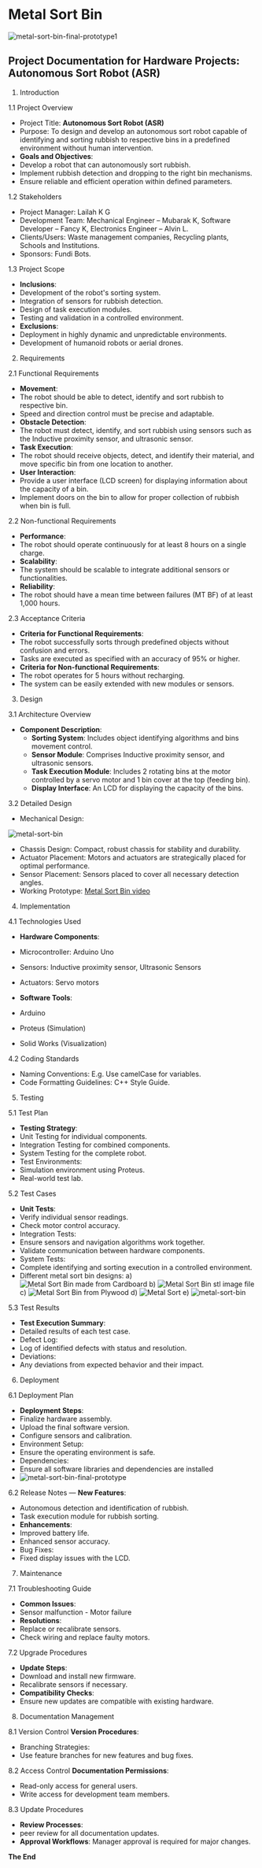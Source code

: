 # Metal Sort Bin
![metal-sort-bin-final-prototype1](https://github.com/user-attachments/assets/92013846-d115-45ef-a46b-df96e6710144)

## Project Documentation for Hardware Projects: Autonomous Sort Robot (ASR)
1.	Introduction
   
1.1 Project Overview

-	Project Title: **Autonomous Sort Robot (ASR)**
-	Purpose: To design and develop an autonomous sort robot capable of identifying and sorting rubbish to respective bins in a predefined environment without human intervention.
-	**Goals and Objectives**:
-	Develop a robot that can autonomously sort rubbish.
-	Implement rubbish detection and dropping to the right bin mechanisms.
-	Ensure reliable and efficient operation within defined parameters.
  
1.2 Stakeholders
-	Project Manager: Lailah K G
-	Development Team: Mechanical Engineer – Mubarak K, Software Developer – Fancy K, Electronics Engineer – Alvin L.
-	Clients/Users: Waste management companies, Recycling plants, Schools and Institutions.
-	Sponsors: Fundi Bots.
  
1.3 Project Scope
-	**Inclusions**:
-	Development of the robot's sorting system. 
-	Integration of sensors for rubbish detection.
-	Design of task execution modules.
-	Testing and validation in a controlled environment.
-	**Exclusions**:
-	Deployment in highly dynamic and unpredictable environments.
-	Development of humanoid robots or aerial drones.
  
2.	Requirements
   
2.1 Functional Requirements
-	**Movement**:
-	The robot should be able to detect, identify and sort rubbish to respective bin.
-	Speed and direction control must be precise and adaptable.
-	**Obstacle Detection**:
-	The robot must detect, identify, and sort rubbish using sensors such as the Inductive proximity sensor, and ultrasonic sensor.
-	**Task Execution**:
-	The robot should receive objects, detect, and identify their material, and move specific bin from one location to another.
-	**User Interaction**:
-	Provide a user interface (LCD screen) for displaying information about the capacity of a bin.
-	Implement doors on the bin to allow for proper collection of rubbish when bin is full.
  
2.2 Non-functional Requirements
-	**Performance**:
-	The robot should operate continuously for at least 8 hours on a single charge.
-	**Scalability**:
-	The system should be scalable to integrate additional sensors or functionalities. 
- **Reliability**:
-	The robot should have a mean time between failures (MT BF) of at least 1,000 hours.
  
2.3 Acceptance Criteria
-	**Criteria for Functional Requirements**:
-	The robot successfully sorts through predefined objects without confusion and errors.
-	Tasks are executed as specified with an accuracy of 95% or higher.
-	**Criteria for Non-functional Requirements**:
-	The robot operates for 5 hours without recharging.
-	The system can be easily extended with new modules or sensors.
  
3.	Design
   
3.1 Architecture Overview
- **Component Description**:
	- **Sorting System**: Includes object identifying algorithms and bins movement control.
  - **Sensor Module**: Comprises Inductive proximity sensor, and ultrasonic sensors.
  - **Task Execution Module**: Includes 2 rotating bins at the motor controlled by a servo motor and 1 bin cover at the top (feeding bin).
  -	**Display Interface**: An LCD for displaying the capacity of the bins.
    
3.2 Detailed Design
-	Mechanical Design:
  
  ![metal-sort-bin](https://github.com/user-attachments/assets/d5f48d7d-5ff0-4cf4-ad24-fce51bd6d9ba)
  
-	Chassis Design: Compact, robust chassis for stability and durability.	
-	Actuator Placement: Motors and actuators are strategically placed for optimal performance.
-	Sensor Placement: Sensors placed to cover all necessary detection angles.
-	Working Prototype: [Metal Sort Bin video](https://drive.google.com/file/d/1hQ5-2dQvHNXjBzRkEKywSUn661ZLmr5M/view?usp=drive_link)
  
4.	Implementation
   
4.1 Technologies Used
-	**Hardware Components**:
 -	Microcontroller: Arduino Uno 
 -	Sensors: Inductive proximity sensor, Ultrasonic Sensors
 -	Actuators: Servo motors

-	**Software Tools**:
-	Arduino
-	Proteus (Simulation) 
-	Solid Works (Visualization)

4.2 Coding Standards
-	Naming Conventions: E.g. Use camelCase for variables.
-	Code Formatting Guidelines: C++ Style Guide.
  
5.	Testing
   
5.1 Test Plan
-	**Testing Strategy**:
-	Unit Testing for individual components.
-	Integration Testing for combined components.
-	System Testing for the complete robot. 
-	Test Environments:
-	Simulation environment using Proteus.
-	Real-world test lab.
  
5.2 Test Cases
-	**Unit Tests**:
-	Verify individual sensor readings.
-	Check motor control accuracy.
-	Integration Tests:
-	Ensure sensors and navigation algorithms work together.
-	Validate communication between hardware components.
-	System Tests:
-	Complete identifying and sorting execution in a controlled environment.
-	Different metal sort bin designs:
  a) ![Metal Sort Bin made from Cardboard](https://github.com/user-attachments/assets/1d2a3f26-3906-45d2-b286-6db859dcc00a)
  b) ![Metal Sort Bin stl image file](https://github.com/user-attachments/assets/06b4044d-b6fa-470a-b041-f687255351c8)
  c) ![Metal Sort Bin from Plywood](https://github.com/user-attachments/assets/f1b88b14-de40-406d-aca8-52d6d5d9fddb)
  d) ![Metal Sort](https://github.com/user-attachments/assets/e940bcf9-4085-42ed-9831-63c4907e5bca)
  e) ![metal-sort-bin](https://github.com/user-attachments/assets/d58df503-c06c-445b-96c7-85ac947fa186)

 	
  
5.3 Test Results
-	**Test Execution Summary**:
-	Detailed results of each test case.
-	Defect Log:
-	Log of identified defects with status and resolution.
-	Deviations:
-	Any deviations from expected behavior and their impact.
  
6.	Deployment
   
6.1 Deployment Plan
-	**Deployment Steps**:
-	Finalize hardware assembly.
-	Upload the final software version. 
-	Configure sensors and calibration.
-	Environment Setup:
-	Ensure the operating environment is safe.
-	Dependencies:
-	Ensure all software libraries and dependencies are installed
-	![metal-sort-bin-final-prototype](https://github.com/user-attachments/assets/c7f18dde-3b12-4ecf-a6ec-1e169a9ee9eb)

6.2 Release Notes
— **New Features**:
-	Autonomous detection and identification of rubbish.
-	Task execution module for rubbish sorting.
-	**Enhancements**:
-	Improved battery life. 
-	Enhanced sensor accuracy.
-	Bug Fixes:
-	Fixed display issues with the LCD.
  
7.	Maintenance
   
7.1 Troubleshooting Guide
- **Common Issues**: 
- Sensor malfunction     -   Motor failure
-	**Resolutions**:
-	Replace or recalibrate sensors.
-	Check wiring and replace faulty motors.

7.2 Upgrade Procedures
-	**Update Steps**:
-	Download and install new firmware.
-	Recalibrate sensors if necessary.
-	**Compatibility Checks**:
-	Ensure new updates are compatible with existing hardware.
  
8.	Documentation Management
   
8.1 Version Control
**Version Procedures**:
-	Branching Strategies:
-	Use feature branches for new features and bug fixes.
  
8.2 Access Control
**Documentation Permissions**:
-	Read-only access for general users.
-	Write access for development team members.
  
8.3 Update Procedures
-	**Review Processes**:
-	peer review for all documentation updates. 
   - **Approval Workflows**:
Manager approval is required for major changes.



**The End**
